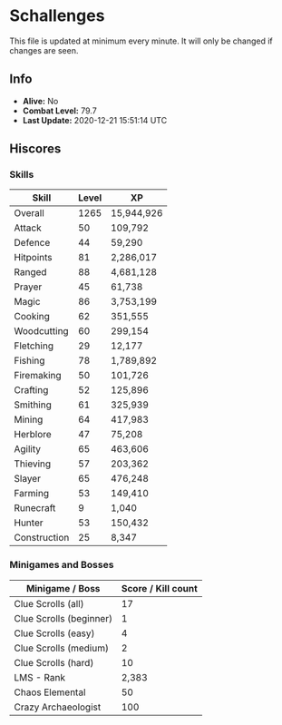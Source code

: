 # Schallenges

This file is updated at minimum every minute. It will only be changed if changes are seen.

## Info

 - **Alive:** No
 - **Combat Level:** 79.7
 - **Last Update:** 2020-12-21 15:51:14 UTC

## Hiscores

### Skills

| Skill | Level | XP |
|--|--|--|
| Overall | 1265 | 15,944,926 |
| Attack | 50 | 109,792 |
| Defence | 44 | 59,290 |
| Hitpoints | 81 | 2,286,017 |
| Ranged | 88 | 4,681,128 |
| Prayer | 45 | 61,738 |
| Magic | 86 | 3,753,199 |
| Cooking | 62 | 351,555 |
| Woodcutting | 60 | 299,154 |
| Fletching | 29 | 12,177 |
| Fishing | 78 | 1,789,892 |
| Firemaking | 50 | 101,726 |
| Crafting | 52 | 125,896 |
| Smithing | 61 | 325,939 |
| Mining | 64 | 417,983 |
| Herblore | 47 | 75,208 |
| Agility | 65 | 463,606 |
| Thieving | 57 | 203,362 |
| Slayer | 65 | 476,248 |
| Farming | 53 | 149,410 |
| Runecraft | 9 | 1,040 |
| Hunter | 53 | 150,432 |
| Construction | 25 | 8,347 |

### Minigames and Bosses

| Minigame / Boss | Score / Kill count |
|--|--|
| Clue Scrolls (all) | 17 |
| Clue Scrolls (beginner) | 1 |
| Clue Scrolls (easy) | 4 |
| Clue Scrolls (medium) | 2 |
| Clue Scrolls (hard) | 10 |
| LMS - Rank | 2,383 |
| Chaos Elemental | 50 |
| Crazy Archaeologist | 100 |
